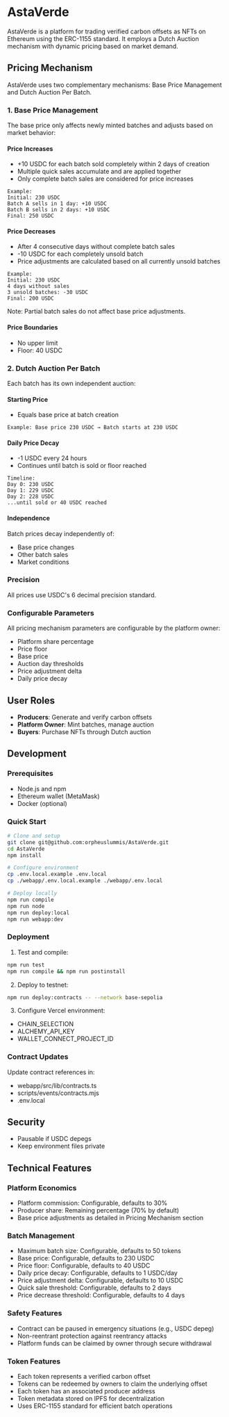 # AstaVerde

AstaVerde is a platform for trading verified carbon offsets as NFTs on Ethereum
using the ERC-1155 standard. It employs a Dutch Auction mechanism with dynamic
pricing based on market demand.

## Pricing Mechanism

AstaVerde uses two complementary mechanisms: Base Price Management and Dutch
Auction Per Batch.

### 1. Base Price Management

The base price only affects newly minted batches and adjusts based on market
behavior:

#### Price Increases

- +10 USDC for each batch sold completely within 2 days of creation
- Multiple quick sales accumulate and are applied together
- Only complete batch sales are considered for price increases

```
Example:
Initial: 230 USDC
Batch A sells in 1 day: +10 USDC
Batch B sells in 2 days: +10 USDC
Final: 250 USDC
```

#### Price Decreases

- After 4 consecutive days without complete batch sales
- -10 USDC for each completely unsold batch
- Price adjustments are calculated based on all currently unsold batches

```
Example:
Initial: 230 USDC
4 days without sales
3 unsold batches: -30 USDC
Final: 200 USDC
```

Note: Partial batch sales do not affect base price adjustments.

#### Price Boundaries

- No upper limit
- Floor: 40 USDC

### 2. Dutch Auction Per Batch

Each batch has its own independent auction:

#### Starting Price

- Equals base price at batch creation

```
Example: Base price 230 USDC → Batch starts at 230 USDC
```

#### Daily Price Decay

- -1 USDC every 24 hours
- Continues until batch is sold or floor reached

```
Timeline:
Day 0: 230 USDC
Day 1: 229 USDC
Day 2: 228 USDC
...until sold or 40 USDC reached
```

#### Independence

Batch prices decay independently of:

- Base price changes
- Other batch sales
- Market conditions

### Precision

All prices use USDC's 6 decimal precision standard.

### Configurable Parameters

All pricing mechanism parameters are configurable by the platform owner:

- Platform share percentage
- Price floor
- Base price
- Auction day thresholds
- Price adjustment delta
- Daily price decay

## User Roles

- **Producers**: Generate and verify carbon offsets
- **Platform Owner**: Mint batches, manage auction
- **Buyers**: Purchase NFTs through Dutch auction

## Development

### Prerequisites

- Node.js and npm
- Ethereum wallet (MetaMask)
- Docker (optional)

### Quick Start

```bash
# Clone and setup
git clone git@github.com:orpheuslummis/AstaVerde.git
cd AstaVerde
npm install

# Configure environment
cp .env.local.example .env.local
cp ./webapp/.env.local.example ./webapp/.env.local

# Deploy locally
npm run compile
npm run node
npm run deploy:local
npm run webapp:dev
```

### Deployment

1. Test and compile:

```bash
npm run test
npm run compile && npm run postinstall
```

2. Deploy to testnet:

```bash
npm run deploy:contracts -- --network base-sepolia
```

3. Configure Vercel environment:

- CHAIN_SELECTION
- ALCHEMY_API_KEY
- WALLET_CONNECT_PROJECT_ID

### Contract Updates

Update contract references in:

- webapp/src/lib/contracts.ts
- scripts/events/contracts.mjs
- .env.local

## Security

- Pausable if USDC depegs
- Keep environment files private

## Technical Features

### Platform Economics

- Platform commission: Configurable, defaults to 30%
- Producer share: Remaining percentage (70% by default)
- Base price adjustments as detailed in Pricing Mechanism section

### Batch Management

- Maximum batch size: Configurable, defaults to 50 tokens
- Base price: Configurable, defaults to 230 USDC
- Price floor: Configurable, defaults to 40 USDC
- Daily price decay: Configurable, defaults to 1 USDC/day
- Price adjustment delta: Configurable, defaults to 10 USDC
- Quick sale threshold: Configurable, defaults to 2 days
- Price decrease threshold: Configurable, defaults to 4 days

### Safety Features

- Contract can be paused in emergency situations (e.g., USDC depeg)
- Non-reentrant protection against reentrancy attacks
- Platform funds can be claimed by owner through secure withdrawal

### Token Features

- Each token represents a verified carbon offset
- Tokens can be redeemed by owners to claim the underlying offset
- Each token has an associated producer address
- Token metadata stored on IPFS for decentralization
- Uses ERC-1155 standard for efficient batch operations
